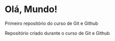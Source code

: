 # Olá, Mundo!
 Primeiro repositório do curso de Git e Github
 
 Repositório criado durante o curso de Git e Github
